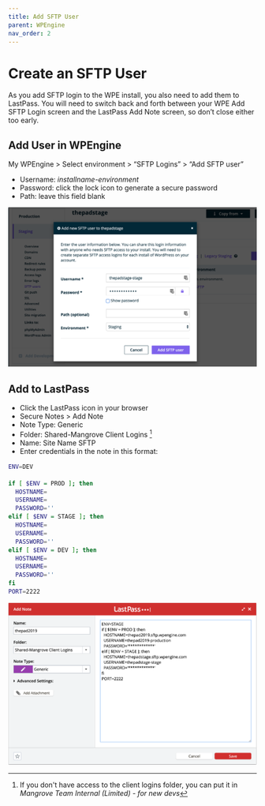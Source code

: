 ```yaml
---
title: Add SFTP User
parent: WPEngine
nav_order: 2
---
```


# Create an SFTP User
As you add SFTP login to the WPE install, you also need to add them to LastPass.  You will need to switch back and forth between your WPE Add SFTP Login screen and the LastPass Add Note screen, so don’t close either too early.


## Add User in WPEngine
My WPEngine > Select environment > “SFTP Logins” > “Add SFTP user”
* Username: _installname-environment_
* Password: click the lock icon to generate a secure password
* Path: leave this field blank

![Screenshot of adding an SFTP user.](wpe-add-sftp-user.png)

## Add to LastPass
* Click the LastPass icon in your browser
* Secure Notes > Add Note
* Note Type: Generic
* Folder: Shared-Mangrove Client Logins [^1]
* Name: Site Name SFTP
* Enter credentials in the note in this format:

```sh
ENV=DEV

if [ $ENV = PROD ]; then
  HOSTNAME=
  USERNAME=
  PASSWORD=''
elif [ $ENV = STAGE ]; then
  HOSTNAME=
  USERNAME=
  PASSWORD=''
elif [ $ENV = DEV ]; then
  HOSTNAME=
  USERNAME=
  PASSWORD=''
fi
PORT=2222
```

![Screenshot of how to add SFTP user in LastPass](lp-add-sftp-user.png)

[^1]: If you don't have access to the client logins folder, you can put it in _Mangrove Team Internal (Limited) - for new devs_
